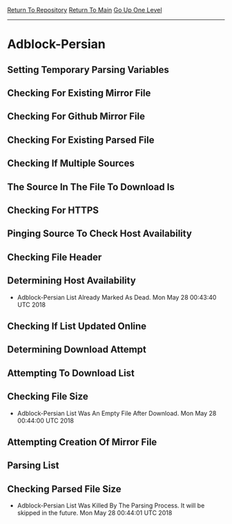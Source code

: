 [Return To Repository](https://github.com/deathbybandaid/piholeparser/)
[Return To Main](https://github.com/deathbybandaid/piholeparser/blob/master/RecentRunLogs/Mainlog.md)
[Go Up One Level](https://github.com/deathbybandaid/piholeparser/blob/master/RecentRunLogs/TopLevelScripts/30-Processing-External-Blacklists.md)
____________________________________
# Adblock-Persian
## Setting Temporary Parsing Variables
## Checking For Existing Mirror File
## Checking For Github Mirror File
## Checking For Existing Parsed File
## Checking If Multiple Sources
## The Source In The File To Download Is
## Checking For HTTPS
## Pinging Source To Check Host Availability
## Checking File Header
## Determining Host Availability
* Adblock-Persian List Already Marked As Dead. Mon May 28 00:43:40 UTC 2018
## Checking If List Updated Online
## Determining Download Attempt
## Attempting To Download List
## Checking File Size
* Adblock-Persian List Was An Empty File After Download. Mon May 28 00:44:00 UTC 2018
## Attempting Creation Of Mirror File
## Parsing List
## Checking Parsed File Size
* Adblock-Persian List Was Killed By The Parsing Process. It will be skipped in the future. Mon May 28 00:44:01 UTC 2018
